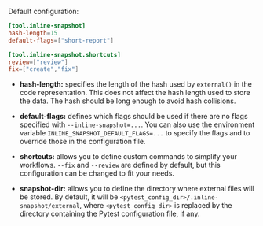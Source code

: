 Default configuration:

``` toml
[tool.inline-snapshot]
hash-length=15
default-flags=["short-report"]

[tool.inline-snapshot.shortcuts]
review=["review"]
fix=["create","fix"]
```

* **hash-length:** specifies the length of the hash used by `external()` in the code representation.
    This does not affect the hash length used to store the data.
    The hash should be long enough to avoid hash collisions.
* **default-flags:** defines which flags should be used if there are no flags specified with `--inline-snapshot=...`.
    You can also use the environment variable `INLINE_SNAPSHOT_DEFAULT_FLAGS=...` to specify the flags and to override those in the configuration file.

* **shortcuts:** allows you to define custom commands to simplify your workflows.
    `--fix` and `--review` are defined by default, but this configuration can be changed to fit your needs.

* **snapshot-dir:** allows you to define the directory where external files will be stored.
    By default, it will be `<pytest_config_dir>/.inline-snapshot/external`,
    where `<pytest_config_dir>` is replaced by the directory containing the Pytest configuration file, if any.
